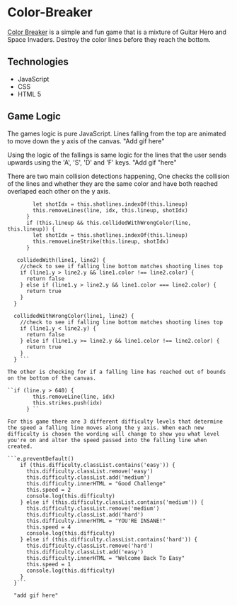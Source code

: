 # Color-Breaker
[Color Breaker](https://kshiflett88.github.io/Color-Breaker/) is a simple and fun game that is a mixture of Guitar Hero and Space Invaders. Destroy the color lines before they reach the bottom. 

## Technologies
* JavaScript
* CSS
* HTML 5

## Game Logic 
The games logic is pure JavaScript. Lines falling from the top are animated to move down the y axis of the canvas.
"Add gif here"

Using the logic of the fallings is same logic for the lines that the user sends upwards using the 'A', 'S', 'D' and 'F' keys. 
"Add gif "here"

There are two main collision detections happening, One checks the collision of the lines and whether they are the same color and have both reached overlaped each other on the y axis. 
``` if (this.lineup && this.collidedWith(line, this.lineup)) {
        let shotIdx = this.shotlines.indexOf(this.lineup)
        this.removeLines(line, idx, this.lineup, shotIdx)
      }
      if (this.lineup && this.collidedWithWrongColor(line, this.lineup)) {
        let shotIdx = this.shotlines.indexOf(this.lineup)
        this.removeLineStrike(this.lineup, shotIdx)
      } 
      
   collidedWith(line1, line2) {
    //check to see if falling line bottom matches shooting lines top
    if (line1.y > line2.y && line1.color !== line2.color) {
      return false
    } else if (line1.y > line2.y && line1.color === line2.color) {
      return true
    } 
  }

  collidedWithWrongColor(line1, line2) {
    //check to see if falling line bottom matches shooting lines top
    if (line1.y < line2.y) {
      return false
    } else if (line1.y >= line2.y && line1.color !== line2.color) {
      return true
    }
  } ```

The other is checking for if a falling line has reached out of bounds on the bottom of the canvas. 

``if (line.y > 640) {
        this.removeLine(line, idx)
        this.strikes.push(idx) 
      } ``
      
For this game there are 3 different difficulty levels that determine the speed a falling line moves along the y axis. When each new difficulty is chosen the wording will change to show you what level you're on and alter the speed passed into the falling line when created. 

```e.preventDefault()
    if (this.difficulty.classList.contains('easy')) {
      this.difficulty.classList.remove('easy')
      this.difficulty.classList.add('medium')
      this.difficulty.innerHTML = "Good Challenge"
      this.speed = 2
      console.log(this.difficulty)
    } else if (this.difficulty.classList.contains('medium')) {
      this.difficulty.classList.remove('medium')
      this.difficulty.classList.add('hard')
      this.difficulty.innerHTML = "YOU'RE INSANE!"
      this.speed = 4
      console.log(this.difficulty)
    } else if (this.difficulty.classList.contains('hard')) {
      this.difficulty.classList.remove('hard')
      this.difficulty.classList.add('easy')
      this.difficulty.innerHTML = "Welcome Back To Easy"
      this.speed = 1
      console.log(this.difficulty)
    } 
  }```
  
  "add gif here"
